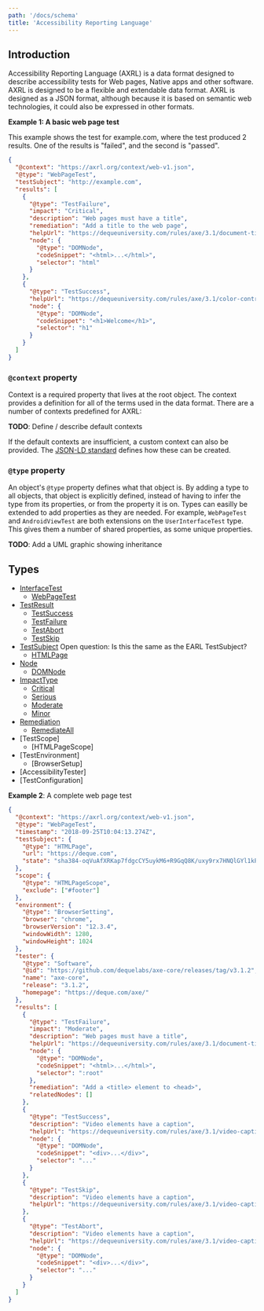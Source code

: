 ```yaml
---
path: '/docs/schema'
title: 'Accessibility Reporting Language'
---
```


## Introduction

Accessibility Reporting Language (AXRL) is a data format designed to describe accessibility tests for Web pages, Native apps and other software. AXRL is designed to be a flexible and extendable data format. AXRL is designed as a JSON format, although because it is based on semantic web technologies, it could also be expressed in other formats.

**Example 1: A basic web page test**

This example shows the test for example.com, where the test produced 2 results. One of the results is "failed", and the second is "passed".

```json
{
  "@context": "https://axrl.org/context/web-v1.json",
  "@type": "WebPageTest",
  "testSubject": "http://example.com",
  "results": [
    {
      "@type": "TestFailure",
      "impact": "Critical",
      "description": "Web pages must have a title",
      "remediation": "Add a title to the web page",
      "helpUrl": "https://dequeuniversity.com/rules/axe/3.1/document-title",
      "node": {
        "@type": "DOMNode",
        "codeSnippet": "<html>...</html>",
        "selector": "html"
      }
    },
    {
      "@type": "TestSuccess",
      "helpUrl": "https://dequeuniversity.com/rules/axe/3.1/color-contrast",
      "node": {
        "@type": "DOMNode",
        "codeSnippet": "<h1>Welcome</h1>",
        "selector": "h1"
      }
    }
  ]
}
```

### `@context` property

Context is a required property that lives at the root object. The context provides a definition for all of the terms used in the data format. There are a number of contexts predefined for AXRL:

**TODO**: Define / describe default contexts

If the default contexts are insufficient, a custom context can also be provided. The [JSON-LD standard](https://json-ld.org/spec/latest/json-ld/) defines how these can be created.

### `@type` property

An object's `@type` property defines what that object is. By adding a type to all objects, that object is explicitly defined, instead of having to infer the type from its properties, or from the property it is on. Types can easilly be extended to add properties as they are needed. For example, `WebPageTest` and `AndroidViewTest` are both extensions on the `UserInterfaceTest` type. This gives them a number of shared properties, as some unique properties.

**TODO**: Add a UML graphic showing inheritance

## Types

- [InterfaceTest](/InterfaceTest)
  - [WebPageTest](/WebPageTest)
- [TestResult](/TestResult)
  - [TestSuccess](/TestSuccess)
  - [TestFailure](/TestFailure)
  - [TestAbort](/TestAbort)
  - [TestSkip](/TestSkip)
- [TestSubject](/TestSubject) Open question: Is this the same as the EARL TestSubject?
  - [HTMLPage](/HTMLPage)
- [Node](/Node)
  - [DOMNode](/DOMNode)
- [ImpactType](/ImpactType)
  - [Critical](/Critical)
  - [Serious](/Serious)
  - [Moderate](/Moderate)
  - [Minor](/Minor)
- [Remediation](/Remediation)
  - [RemediateAll](/RemediationAll)
- [TestScope]
  - [HTMLPageScope]
- [TestEnvironment]
  - [BrowserSetup]
- [AccessibilityTester]
- [TestConfiguration]

**Example 2**: A complete web page test

```json
{
  "@context": "https://axrl.org/context/web-v1.json",
  "@type": "WebPageTest",
  "timestamp": "2018-09-25T10:04:13.274Z",
  "testSubject": {
    "@type": "HTMLPage",
    "url": "https://deque.com",
    "state": "sha384-oqVuAfXRKap7fdgcCY5uykM6+R9GqQ8K/uxy9rx7HNQlGYl1kPzQho1wx4JwY8wC"
  },
  "scope": {
    "@type": "HTMLPageScope",
    "exclude": ["#footer"]
  },
  "environment": {
    "@type": "BrowserSetting",
    "browser": "chrome",
    "browserVersion": "12.3.4",
    "windowWidth": 1280,
    "windowHeight": 1024
  },
  "tester": {
    "@type": "Software",
    "@id": "https://github.com/dequelabs/axe-core/releases/tag/v3.1.2",
    "name": "axe-core",
    "release": "3.1.2",
    "homepage": "https://deque.com/axe/"
  },
  "results": [
    {
      "@type": "TestFailure",
      "impact": "Moderate",
      "description": "Web pages must have a title",
      "helpUrl": "https://dequeuniversity.com/rules/axe/3.1/document-title",
      "node": {
        "@type": "DOMNode",
        "codeSnippet": "<html>...</html>",
        "selector": ":root"
      },
      "remediation": "Add a <title> element to <head>",
      "relatedNodes": []
    },
    {
      "@type": "TestSuccess",
      "description": "Video elements have a caption",
      "helpUrl": "https://dequeuniversity.com/rules/axe/3.1/video-caption",
      "node": {
        "@type": "DOMNode",
        "codeSnippet": "<div>...</div>",
        "selector": "..."
      }
    },
    {
      "@type": "TestSkip",
      "description": "Video elements have a caption",
      "helpUrl": "https://dequeuniversity.com/rules/axe/3.1/video-caption"
    },
    {
      "@type": "TestAbort",
      "description": "Video elements have a caption",
      "helpUrl": "https://dequeuniversity.com/rules/axe/3.1/video-caption",
      "node": {
        "@type": "DOMNode",
        "codeSnippet": "<div>...</div>",
        "selector": "..."
      }
    }
  ]
}
```
